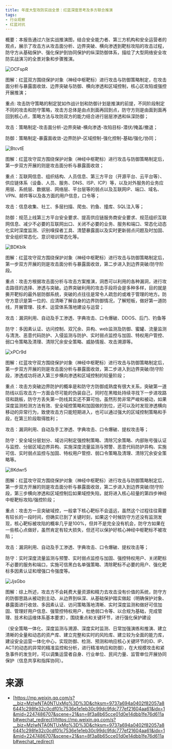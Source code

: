 ```yaml
---
title: 年度大型攻防实战全景：红蓝深度思考及多方联合推演
tags:
- 行业观察
- 红蓝对抗
---
```


概要：本报告通过六张实战推演图，结合安全能力者、第三方机构和安全运营者的观点，展示了攻击方从攻击面分析、边界突破、横向渗透到靶标攻陷的攻击过程，防守方从基础保护、强化保护到协同保护的纵深防御体系，描绘了大型网络安全攻防实战演习的全景对象和步骤推演。

![OCFspR](https://cdn.jsdelivr.net/gh/MarsAuthority/sec_pic@master/uPic/2023-02/OCFspR.jpg)

图解：红蓝双方围绕保护对象（神经中枢靶标）进行攻击与防御策略制定，在攻击面分析与暴露面收敛、边界突破与防御、横向渗透和区域控制，核心区攻陷或强控开展推演；

重点: 攻击防守策略的制定犹如作战计划和防御计划是推演的前提，不同阶段制定不同的攻击和防守策略，攻击方总体是由点到面再回到点，防守方则是由面到面再回到核心点，策略方法与攻防双方的能力结合进行层层渗透和纵深防御；

攻击：策略制定-攻击面分析-边界突破-横向渗透-攻陷目标-潜伏/掩盖/撤退；

防御：策略制定-暴露面收敛-边界防护-区域控制-强化控制-基础/强化/协同；

![BtcvtE](https://cdn.jsdelivr.net/gh/MarsAuthority/sec_pic@master/uPic/2023-02/BtcvtE.jpg)

图解：红蓝攻守双方围绕保护对象（神经中枢靶标）进行攻击与防御策略制定后，第一步双方开展的则是攻击面分析与暴露面收敛；

重点：互联网信息、组织结构、人员信息、第三方平台（开源平台、云平台等）、供应链体系（设备、人员、服务、DNS、ISP、ICP）等，以及对外服务的业务应用层、系统层、数据层、网络层、平台层等的弱点以及互联网IP、端口、域名、VPN、邮件等以及各方面的用户信息，口令等；

攻击：信息收集、社工、多层扫描、爬虫、钓鱼、撞库、SQL注入等；

防御：规范上线第三方平台安全要求、提高供应链服务商安全要求、规范组织互联网信息、减少不必要的互联网出口、关闭不必要的业务、服务和端口、常态化动态化实时深度监测、识别嗅探者工具、清楚暴露面以及实时更新弱点问题及时加固、安全组织常态化、意识培训常态化等。

![BDKbIk](https://cdn.jsdelivr.net/gh/MarsAuthority/sec_pic@master/uPic/2023-02/BDKbIk.jpg)

图解：红蓝攻守双方围绕保护对象（神经中枢靶标）进行攻击与防御策略制定后，第一步双方开展的则是攻击面分析与暴露面收敛，第二步进入到边界突破/防守阶段。

重点：攻击方根据攻击面分析与攻击方案推演，洞悉可以利用的各种漏洞，进行攻击路径的选择、渗透与突破。边界突破利用的攻击手段将会是多种多样，目的就是撕开靶标的最外层防御系统，突破的点往往是常令人疏忽的或难于管理的地方。防守方意识是第一位的、应清晰了解自身的边界防御情况，了解短板，做好第一道防线，开展管理、技术、运营体系落地建设与运营；

攻击：漏洞利用、自动及手工渗透、字典攻击、口令爆破、DDOS、后门、钓鱼等

防守：多因素认证、访问控制、双冗余、异构、web监测及防御、蜜罐、流量监测与清洗、恶意代码防护、入侵监测与防护、实时弱点监控与加固、特权用户管控、弱口令策略及清理、清除冗余安全策略、威胁情报、攻击溯源等。

![xPCr9d](https://cdn.jsdelivr.net/gh/MarsAuthority/sec_pic@master/uPic/2023-02/xPCr9d.jpg)

图解：红蓝攻守双方围绕保护对象（神经中枢靶标）进行攻击与防御策略制定后，第一步双方开展的则是攻击面分析与暴露面收敛，第二步进入到边界突破/防守阶段，渗透成功将进入第三步横向渗透和区域控制的较量阶段；

重点：攻击方突破边界防护的概率是和防守方防御成熟度有很大关系，突破第一道防线以后攻击方一方面会尽可能的伪装自己，同时在黑暗处持续寻找下一步进攻路径和跳板，防守方丢失第一防线其实还不算可怕，虽然形势非常严峻和被动，如果深度监测检测方法有效、安全域控策略和加固做的到位，还可以及时发现渗透横向移动的异常行为，致使攻击方只能短期进入，也可以通过强大的区域控制策略和手段，在第三阶段取得胜利；

攻击：漏洞利用、自动及手工渗透、字典攻击、口令爆破、提权攻击等；

防守：安全域分层划分、域访问制定强控制策略、清除冗余策略、内部账号强认证与监控、分层区域边界异构、实施深度流量监测与预警、恶意代码防护异构、实施可信、实时弱点监控与加固、特权用户管控、弱口令策略及清理、清除冗余安全策略等。

![8Kdwr5](https://cdn.jsdelivr.net/gh/MarsAuthority/sec_pic@master/uPic/2023-02/8Kdwr5.jpg)

图解：红蓝攻守双方围绕保护对象（神经中枢靶标）进行攻击与防御策略制定后，第一步双方开展的则是攻击面分析与暴露面收敛，第二步进入到边界突破/防守阶段，第三步横向渗透和区域控制后如果域控失陷，就将进入核心较量的第四步神经中枢靶标攻陷/强控阶段；

重点：攻击方一旦突破域控，一般拿下核心靶标不会遥远，虽然这个过程往往需要有较长的一段时间，但确实已到了关键时刻，如果这个时候防守方还没有监测发现，核心靶标被攻陷的概率几乎是100%，但并不是完全没有机会，防守方如果在一些核心点做好，虽然肯定有较大损失，但还可以保护好核心神经中枢靶标不被攻陷；

攻击：漏洞利用、自动及手工渗透、字典攻击、口令爆破、提权攻击等；

防守：实时深度流量监测与预警、实时弱点监控与加固、强控特权用户、关闭靶标不必要的服务和端口，实施可信黑白名单强策略、清除靶标不必要的用户、强化靶标多因素认证和增强口令强度等。

![JjsGbo](https://cdn.jsdelivr.net/gh/MarsAuthority/sec_pic@master/uPic/2023-02/JjsGbo.jpg)

图解：综上所述，攻击方不会耗费大量资源和精力去攻击没有价值的系统，防守方的防御思路从被动到主动、从边界到纵深、从基础保护踏实做起（明确保护对象、暴露面进行收敛、多因素认证、访问策略落地清晰、实时深度监测和做好可信加固、管理好用户信息、强管控特权用户，杜绝弱口令等、以合规为基础，完成管理、技术和运维体系基本要求），围绕重点和关键环节，进行强化保护建设

（安全策略一体化、深度监测与溯源、深度实时监测、日常加强演练和推演、建立清晰的全量和动态的资产库、建立完整和实时的风险库、建立较为全面的能力库，建设安全运营一体化中心，实现防御、检测、预测和响应核心关键环节的ID、IP、ACT的动态的异常的精准监控和分析，进行精准响应和防御），在大规模攻击和紧急事件的发生时，可以调集运营者自身、行业单位、民间力量、监管单位开展协同保护（信息共享和指挥协同）。

# 来源

- [https://mp.weixin.qq.com/s?__biz=MzIwNTA0NTUxMg%3D%3D&chksm=9737a694a0402f82057a86441c298fe32c0cdf01c7536e1e1eb30c99dc9fdc777ef21604aa61&idx=1&mid=2247486707&scene=21&sn=8f3a8b65cce01d0e14dbb1fe76d611ab#wechat_redirect](https://mp.weixin.qq.com/s?__biz=MzIwNTA0NTUxMg%3D%3D&chksm=9737a694a0402f82057a86441c298fe32c0cdf01c7536e1e1eb30c99dc9fdc777ef21604aa61&idx=1&mid=2247486707&scene=21&sn=8f3a8b65cce01d0e14dbb1fe76d611ab#wechat_redirect)